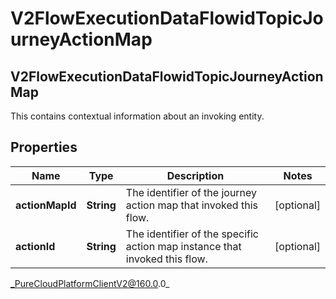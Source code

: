 # V2FlowExecutionDataFlowidTopicJourneyActionMap

## V2FlowExecutionDataFlowidTopicJourneyActionMap
This contains contextual information about an invoking entity.

## Properties

|Name | Type | Description | Notes|
|------------ | ------------- | ------------- | -------------|
| **actionMapId** | **String** | The identifier of the journey action map that invoked this flow. | [optional] |
| **actionId** | **String** | The identifier of the specific action map instance that invoked this flow. | [optional] |



_PureCloudPlatformClientV2@160.0.0_
